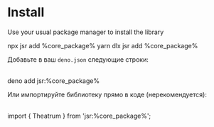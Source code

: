 # Install

Use your usual package manager to install the library

<tabs group="install">
    <tab id="npm-install" title="npm" group-key="npm">
        <code-block lang="shell">
            npx jsr add %core_package%
        </code-block>
    </tab>
    <tab id="yarn-install" title="yarn" group-key="yarn">
        <code-block lang="shell">
            yarn dlx jsr add %core_package%
        </code-block>
    </tab>
    <tab id="deno-install" title="deno" group-key="deno">
        <p>
            Добавьте в ваш <code>deno.json</code> следующие строки:<br/><br/>
        </p>
        <code-block lang="shell">
            deno add jsr:%core_package%
        </code-block>
        <p>
            Или импортируйте библиотеку прямо в коде (нерекомендуется):<br/><br/>
        </p>
        <code-block lang="typescript">
            import { Theatrum } from 'jsr:%core_package%';
        </code-block>
    </tab>
</tabs>